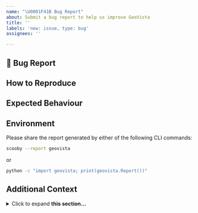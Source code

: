 ```yaml
---
name: "\U0001F41B Bug Report"
about: Submit a bug report to help us improve GeoVista
title: ''
labels: 'new: issue, type: bug'
assignees: ''

---
```


## 🐛 Bug Report
<!-- Provide a clear description of the bug/issue that you're experiencing -->


## How to Reproduce
<!-- Outline the steps involved so that we can reproduce this behaviour -->


## Expected Behaviour
<!-- Provide a clear description of what you expected to happen -->


## Environment
<!-- Tell us your local Python environment package and GPU details -->
Please share the report generated by either of the following CLI commands:

```bash
scooby --report geovista
```
or
```bash
python -c "import geovista; print(geovista.Report())"
```


## Additional Context
<!-- Provide any further information to help us better understand -->
<details>
<summary>Click to expand <b>this section...</b></summary>

```shell
Please provide any additional information e.g., code, tracebacks, screenshots etc
```
</details>
